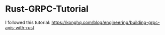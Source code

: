 # Rust-GRPC-Tutorial
I followed this tutorial: https://konghq.com/blog/engineering/building-grpc-apis-with-rust
